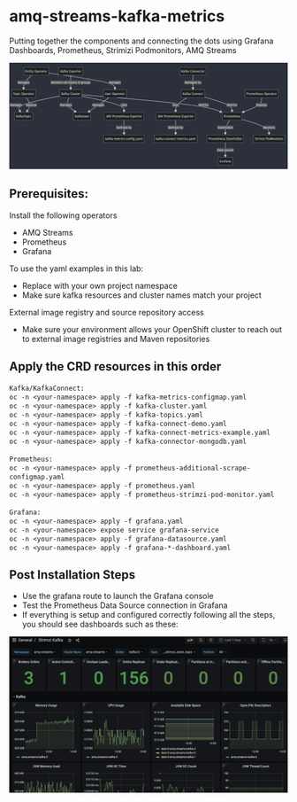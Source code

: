 # amq-streams-kafka-metrics
Putting together the components and connecting the dots using Grafana Dashboards, Prometheus, Strimizi Podmonitors, AMQ Streams

![image](component.png)

## Prerequisites:

Install the following operators
* AMQ Streams
* Prometheus
* Grafana

To use the yaml examples in this lab:
* Replace <your-project> with your own project namespace
* Make sure kafka resources and cluster names match your project

External image registry and source repository access
* Make sure your environment allows your OpenShift cluster to reach out to external image registries and Maven repositories


## Apply the CRD resources in this order
```
Kafka/KafkaConnect:
oc -n <your-namespace> apply -f kafka-metrics-configmap.yaml
oc -n <your-namespace> apply -f kafka-cluster.yaml
oc -n <your-namespace> apply -f kafka-topics.yaml
oc -n <your-namespace> apply -f kafka-connect-demo.yaml
oc -n <your-namespace> apply -f kafka-connect-metrics-example.yaml
oc -n <your-namespace> apply -f kafka-connector-mongodb.yaml

Prometheus:
oc -n <your-namespace> apply -f prometheus-additional-scrape-configmap.yaml
oc -n <your-namespace> apply -f prometheus.yaml
oc -n <your-namespace> apply -f prometheus-strimzi-pod-monitor.yaml

Grafana:
oc -n <your-namespace> apply -f grafana.yaml
oc -n <your-namespace> expose service grafana-service
oc -n <your-namespace> apply -f grafana-datasource.yaml
oc -n <your-namespace> apply -f grafana-*-dashboard.yaml
```

## Post Installation Steps
* Use the grafana route to launch the Grafana console
* Test the Prometheus Data Source connection in Grafana
* If everything is setup and configured correctly following all the steps, you should see dashboards such as these:

![image](dash1.png)
